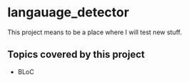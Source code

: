 # langauage_detector

This project means to be a place where I will test new stuff.

## Topics covered by this project
 - BLoC
